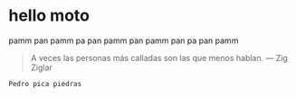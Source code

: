 # hello moto
pamm pan pamm pa pan pamm
pan pamm pan pa pan pamm 

> A veces las personas más calladas son las que menos hablan. — Zig Ziglar

~~~
Pedro pica piedras
~~~